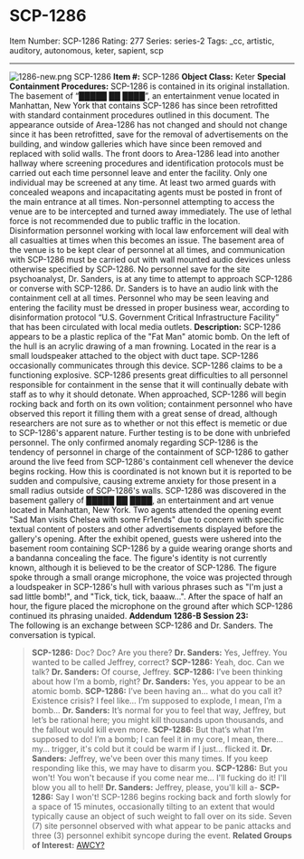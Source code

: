 # SCP-1286
Item Number: SCP-1286
Rating: 277
Series: series-2
Tags: _cc, artistic, auditory, autonomous, keter, sapient, scp

---

![1286-new.png](https://scp-wiki.wdfiles.com/local--files/scp-1286/1286-new.png)
SCP-1286
**Item #:** SCP-1286
**Object Class:** Keter
**Special Containment Procedures:** SCP-1286 is contained in its original installation. The basement of “█████ ██ ████”, an entertainment venue located in Manhattan, New York that contains SCP-1286 has since been retrofitted with standard containment procedures outlined in this document.
The appearance outside of Area-1286 has not changed and should not change since it has been retrofitted, save for the removal of advertisements on the building, and window galleries which have since been removed and replaced with solid walls. The front doors to Area-1286 lead into another hallway where screening procedures and identification protocols must be carried out each time personnel leave and enter the facility. Only one individual may be screened at any time.
At least two armed guards with concealed weapons and incapacitating agents must be posted in front of the main entrance at all times. Non-personnel attempting to access the venue are to be intercepted and turned away immediately. The use of lethal force is not recommended due to public traffic in the location. Disinformation personnel working with local law enforcement will deal with all casualties at times when this becomes an issue.
The basement area of the venue is to be kept clear of personnel at all times, and communication with SCP-1286 must be carried out with wall mounted audio devices unless otherwise specified by SCP-1286. No personnel save for the site psychoanalyst, Dr. Sanders, is at any time to attempt to approach SCP-1286 or converse with SCP-1286. Dr. Sanders is to have an audio link with the containment cell at all times.
Personnel who may be seen leaving and entering the facility must be dressed in proper business wear, according to disinformation protocol “U.S. Government Critical Infrastructure Facility” that has been circulated with local media outlets.
**Description:** SCP-1286 appears to be a plastic replica of the "Fat Man" atomic bomb. On the left of the hull is an acrylic drawing of a man frowning. Located in the rear is a small loudspeaker attached to the object with duct tape. SCP-1286 occasionally communicates through this device.
SCP-1286 claims to be a functioning explosive. SCP-1286 presents great difficulties to all personnel responsible for containment in the sense that it will continually debate with staff as to why it should detonate. When approached, SCP-1286 will begin rocking back and forth on its own volition; containment personnel who have observed this report it filling them with a great sense of dread, although researchers are not sure as to whether or not this effect is memetic or due to SCP-1286's apparent nature. Further testing is to be done with unbriefed personnel.
The only confirmed anomaly regarding SCP-1286 is the tendency of personnel in charge of the containment of SCP-1286 to gather around the live feed from SCP-1286's containment cell whenever the device begins rocking. How this is coordinated is not known but it is reported to be sudden and compulsive, causing extreme anxiety for those present in a small radius outside of SCP-1286's walls.
SCP-1286 was discovered in the basement gallery of █████ ██ ████, an entertainment and art venue located in Manhattan, New York. Two agents attended the opening event "Sad Man visits Chelsea with some Fr1ends" due to concern with specific textual content of posters and other advertisements displayed before the gallery's opening.
After the exhibit opened, guests were ushered into the basement room containing SCP-1286 by a guide wearing orange shorts and a bandanna concealing the face. The figure's identity is not currently known, although it is believed to be the creator of SCP-1286. The figure spoke through a small orange microphone, the voice was projected through a loudspeaker in SCP-1286's hull with various phrases such as "I'm just a sad little bomb!", and "Tick, tick, tick, baaaw…". After the space of half an hour, the figure placed the microphone on the ground after which SCP-1286 continued its phrasing unaided.
**Addendum 1286-B Session 23:**  
The following is an exchange between SCP-1286 and Dr. Sanders. The conversation is typical.
> **SCP-1286:** Doc? Doc? Are you there?
> **Dr. Sanders:** Yes, Jeffrey. You wanted to be called Jeffrey, correct?
> **SCP-1286:** Yeah, doc. Can we talk?
> **Dr. Sanders:** Of course, Jeffrey.
> **SCP-1286:** I’ve been thinking about how I’m a bomb, right?
> **Dr. Sanders:** Yes, you appear to be an atomic bomb.
> **SCP-1286:** I’ve been having an… what do you call it? Existence crisis? I feel like… I’m supposed to explode, I mean, I’m a bomb…
> **Dr. Sanders:** It’s normal for you to feel that way, Jeffrey, but let’s be rational here; you might kill thousands upon thousands, and the fallout would kill even more.
> **SCP-1286:** But that’s what I’m supposed to do! I’m a bomb; I can feel it in my core, I mean, there… my… trigger, it's cold but it could be warm if I just… flicked it.
> **Dr. Sanders:** Jeffrey, we've been over this many times. If you keep responding like this, we may have to disarm you.
> **SCP-1286:** But you won't! You won't because if you come near me… I'll fucking do it! I'll blow you all to hell!
> **Dr. Sanders:** Jeffrey, please, you'll kill a-
> **SCP-1286:** Say I won't!
> SCP-1286 begins rocking back and forth slowly for a space of 15 minutes, occasionally tilting to an extent that would typically cause an object of such weight to fall over on its side. Seven (7) site personnel observed with what appear to be panic attacks and three (3) personnel exhibit syncope during the event.
**Related Groups of Interest:** [AWCY?](/are-we-cool-yet-hub)